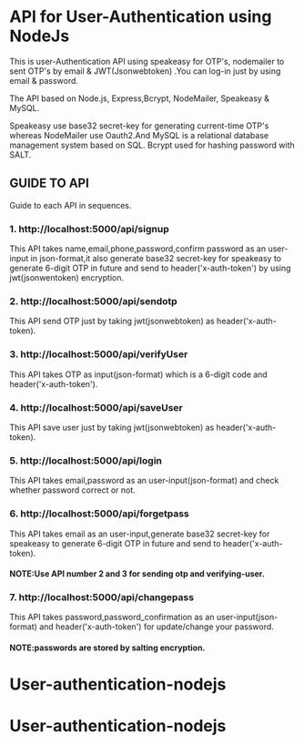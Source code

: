 # API for User-Authentication using NodeJs

This is user-Authentication API using speakeasy for OTP's, nodemailer to sent OTP's by email & JWT(Jsonwebtoken) .You can log-in just by using email & password.

The API based on Node.js, Express,Bcrypt, NodeMailer, Speakeasy & MySQL.

Speakeasy use base32 secret-key for generating current-time OTP's whereas NodeMailer use Oauth2.And MySQL is a relational database management system based on SQL.
Bcrypt used for hashing password with SALT.

## GUIDE TO API

Guide to each API in sequences.

### 1. http://localhost:5000/api/signup

This API takes name,email,phone,password,confirm password as an user-input in json-format,it also generate base32 secret-key for speakeasy to generate 6-digit OTP in future and send to header('x-auth-token') by using jwt(jsonwentoken) encryption.

### 2. http://localhost:5000/api/sendotp

This API send OTP just by taking jwt(jsonwebtoken) as header('x-auth-token).

### 3. http://localhost:5000/api/verifyUser

This API takes OTP as input(json-format) which is a 6-digit code and header('x-auth-token').

### 4. http://localhost:5000/api/saveUser

This API save user just by taking jwt(jsonwebtoken) as header('x-auth-token).

### 5. http://localhost:5000/api/login

This API takes email,password as an user-input(json-format) and check whether password correct or not.

### 6. http://localhost:5000/api/forgetpass

This API takes email as an user-input,generate base32 secret-key for speakeasy to generate 6-digit OTP in future and send to header('x-auth-token).
#### NOTE:Use API number 2 and 3 for sending otp and verifying-user.

### 7. http://localhost:5000/api/changepass

This API takes password,password_confirmation as an user-input(json-format) and header('x-auth-token') for update/change your password.
#### NOTE:passwords are stored by salting encryption.

# User-authentication-nodejs
# User-authentication-nodejs
